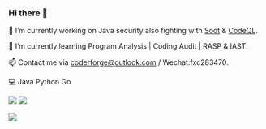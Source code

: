 ### Hi there 👋

<!--
**0range228/0range228** is a ✨ _special_ ✨ repository because its `README.md` (this file) appears on your GitHub profile.

Here are some ideas to get you started:

- 🔭 I’m currently working on ...
- 🌱 I’m currently learning ...
- 👯 I’m looking to collaborate on ...
- 🤔 I’m looking for help with ...
- 💬 Ask me about ...
- 📫 How to reach me: ...
- 😄 Pronouns: ...
- ⚡ Fun fact: ...
-->
<!-- 
![Anurag's GitHub stats](https://github-readme-stats.vercel.app/api?username=0range228&show_icons=true&theme=merko)
[![Top Langs](https://github-readme-stats.vercel.app/api/top-langs/?username=0range228&layout=compact)](https://github.com/anuraghazra/github-readme-stats) -->

🔭 I’m currently working on Java security also fighting with [Soot](https://github.com/soot-oss/soot) & [CodeQL](https://github.com/github/codeql).

🌱 I’m currently learning Program Analysis | Coding Audit | RASP & IAST.

📫 Contact me via coderforge@outlook.com / Wechat:fxc283470.

:computer: Java Python Go

![](https://komarev.com/ghpvc/?username=fynch3r&color=orange&style=flat-square)  <img src="https://img.shields.io/github/followers/fynch3r?label=Follow" style=" float:left, margin-right:10px" />


<a href="https://github.com/anuraghazra/github-readme-stats">
  <img align="center" src="https://github-readme-stats.vercel.app/api?username=fynch3r&show_icons=true&theme=merko" />
</a>

